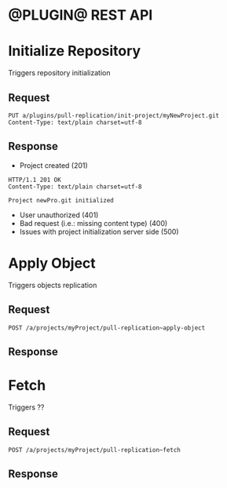 @PLUGIN@ REST API
==============

Initialize Repository
==

Triggers repository initialization

Request
---

```
PUT a/plugins/pull-replication/init-project/myNewProject.git
Content-Type: text/plain charset=utf-8
```

Response
---

* Project created (201)

```
HTTP/1.1 201 OK
Content-Type: text/plain charset=utf-8

Project newPro.git initialized
```

* User unauthorized (401)
* Bad request (i.e.: missing content type) (400)
* Issues with project initialization server side (500)

Apply Object
==

Triggers objects replication

Request
---

```
POST /a/projects/myProject/pull-replication~apply-object

```

Response
---

Fetch
==

Triggers ??

Request
---

```
POST /a/projects/myProject/pull-replication~fetch

```

Response
---